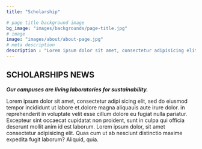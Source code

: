 ```yaml
---
title: "Scholarship"

# page title background image
bg_image: "images/backgrounds/page-title.jpg"
# image
image: "images/about/about-page.jpg"
# meta description
description : "Lorem ipsum dolor sit amet, consectetur adipisicing elit, sed do eiusmod tempor incididunt ut labore. dolore magna aliqua. Ut enim ad minim veniam, quis nostrud."
---
```


## SCHOLARSHIPS NEWS

**_Our campuses are living laboratories for sustainability._**

Lorem ipsum dolor sit amet, consectetur adipi sicing elit, sed do eiusmod tempor incididunt ut labore
et.dolore magna aliquauis aute irure dolor.
in reprehenderit in voluptate velit esse cillum dolore eu fugiat nulla pariatur. Excepteur sint occaecat
cupidatat non proident, sunt in culpa qui officia deserunt mollit anim id est laborum. Lorem ipsum dolor, sit
amet consectetur adipisicing elit. Quas cum ut ab nesciunt distinctio maxime expedita fugit laborum? Aliquid,
quia.
